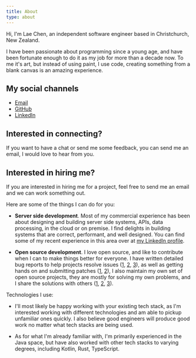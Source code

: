 ```yaml
---
title: About
type: about
---
```


Hi, I'm Lae Chen, an independent software engineer based in
Christchurch, New Zealand.

I have been passionate about programming since a young age, and have
been fortunate enough to do it as my job for more than a decade now.
To me it's art, but instead of using paint, I use code, creating
something from a blank canvas is an amazing experience.

## My social channels

* [Email](mailto:laec@proton.me)
* [GitHub](https://github.com/laech)
* [LinkedIn](https://www.linkedin.com/in/laec/)

## Interested in connecting?

If you want to have a chat or send me some feedback, you can send me
an email, I would love to hear from you.

## Interested in hiring me?

If you are interested in hiring me for a project, feel free to send me
an email and we can work something out.

Here are some of the things I can do for you:

* **Server side development**. Most of my commercial experience has
  been about designing and building server side systems, APIs, data
  processing, in the cloud or on premise. I find delights in building
  systems that are correct, performant, and well designed. You can
  find some of my recent experience in this area over at [my LinkedIn
  profile](https://www.linkedin.com/in/laec/).


* **Open source development**. I love open source, and like to
  contribute when I can to make things better for everyone. I have
  written detailed bug reports to help projects resolve issues
  ([1](https://github.com/springdoc/springdoc-openapi/issues/1641),
  [2](https://github.com/gradle/gradle/issues/19366),
  [3](https://github.com/mapstruct/mapstruct/issues/2797)), as well as
  getting hands on and submitting patches
  ([1](https://github.com/k0kubun/xremap/pull/209),
  [2](https://github.com/k0kubun/xremap/pull/217)), I also maintain my
  own set of open source projects, they are mostly for solving my own
  problems, and I share the solutions with others
  ([1](https://github.com/laech/java-stacksrc),
  [2](https://github.com/laech/intellij-actions-tree),
  [3](https://github.com/laech/intellij-jump)).

Technologies I use:

* I'll most likely be happy working with your existing tech stack, as
  I'm interested working with different technologies and am able to
  pickup unfamiliar ones quickly. I also believe good engineers will
  produce good work no matter what tech stacks are being used.

* As for what I'm already familiar with, I'm primarily experienced in
  the Java space, but have also worked with other tech stacks to
  varying degrees, including Kotlin, Rust, TypeScript.
